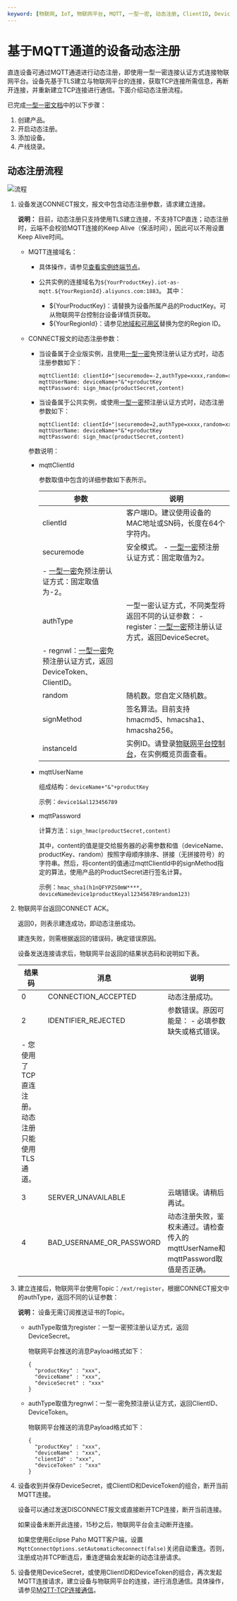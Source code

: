 ```yaml
---
keyword: [物联网, IoT, 物联网平台, MQTT, 一型一密, 动态注册, ClientID, DeviceToken, DeviceSecret]
---
```


# 基于MQTT通道的设备动态注册

直连设备可通过MQTT通道进行动态注册，即使用一型一密连接认证方式连接物联网平台。设备先基于TLS建立与物联网平台的连接，获取TCP连接所需信息，再断开连接，并重新建立TCP连接进行通信。下面介绍动态注册流程。

已完成[一型一密文档](/intl.zh-CN/设备接入/设备安全认证/一型一密.md)中的以下步骤：

1.  创建产品。
2.  开启动态注册。
3.  添加设备。
4.  产线烧录。

## 动态注册流程

![流程](https://static-aliyun-doc.oss-accelerate.aliyuncs.com/assets/img/zh-CN/2645559951/p146802.png)

1.  设备发送CONNECT报文，报文中包含动态注册参数，请求建立连接。

    **说明：** 目前，动态注册只支持使用TLS建立连接，不支持TCP直连；动态注册时，云端不会校验MQTT连接的Keep Alive（保活时间），因此可以不用设置Keep Alive时间。

    -   MQTT连接域名：
        -   具体操作，请参见[查看实例终端节点](/intl.zh-CN/.md)。

        -   公共实例的连接域名为`${YourProductKey}.iot-as-mqtt.${YourRegionId}.aliyuncs.com:1883`。 其中：
            -   $\{YourProductKey\}：请替换为设备所属产品的ProductKey。可从物联网平台控制台设备详情页获取。
            -   $\{YourRegionId\}：请参见[地域和可用区]()替换为您的Region ID。
    -   CONNECT报文的动态注册参数：

        -   当设备属于企业版实例，且使用[一型一密](/intl.zh-CN/设备接入/设备安全认证/一型一密.md)免预注册认证方式时，动态注册参数如下：

            ```
            mqttClientId: clientId+"|securemode=-2,authType=xxxx,random=xxxx,signmethod=xxxx,instanceId=xxxx|"
            mqttUserName: deviceName+"&"+productKey
            mqttPassword: sign_hmac(productSecret,content) 
            ```

        -   当设备属于公共实例，或使用[一型一密](/intl.zh-CN/设备接入/设备安全认证/一型一密.md)预注册认证方式时，动态注册参数如下：

            ```
            mqttClientId: clientId+"|securemode=2,authType=xxxx,random=xxxx,signmethod=xxxx|"
            mqttUserName: deviceName+"&"+productKey
            mqttPassword: sign_hmac(productSecret,content) 
            ```

        参数说明：

        -   mqttClientId

            参数取值中包含的详细参数如下表所示。

            |参数|说明|
            |--|--|
            |clientId|客户端ID。建议使用设备的MAC地址或SN码，长度在64个字符内。|
            |securemode|安全模式。            -   [一型一密](/intl.zh-CN/设备接入/设备安全认证/一型一密.md)预注册认证方式：固定取值为2。
            -   [一型一密](/intl.zh-CN/设备接入/设备安全认证/一型一密.md)免预注册认证方式：固定取值为-2。 |
            |authType|一型一密认证方式，不同类型将返回不同的认证参数：            -   register：[一型一密](/intl.zh-CN/设备接入/设备安全认证/一型一密.md)预注册认证方式，返回DeviceSecret。
            -   regnwl：[一型一密](/intl.zh-CN/设备接入/设备安全认证/一型一密.md)免预注册认证方式，返回DeviceToken、ClientID。 |
            |random|随机数。您自定义随机数。|
            |signMethod|签名算法。目前支持hmacmd5、hmacsha1、hmacsha256。|
            |instanceId|实例ID。请登录[物联网平台控制台](http://iot.console.aliyun.com/)，在实例概览页面查看。|

        -   mqttUserName

            组成结构：`deviceName+"&"+productKey`

            示例：`device1&al123456789`

        -   mqttPassword

            计算方法：`sign_hmac(productSecret,content)`

            其中，content的值是提交给服务器的必需参数和值（deviceName、productKey、random）按照字母顺序排序、拼接（无拼接符号）的字符串。然后，将content的值通过mqttClientId中的signMethod指定的算法，使用产品的ProductSecret进行签名计算。

            示例：`hmac_sha1(h1nQFYPZS0mW****, deviceNamedevice1productKeyal123456789random123)`

2.  物联网平台返回CONNECT ACK。

    返回0，则表示建连成功，即动态注册成功。

    建连失败，则需根据返回的错误码，确定错误原因。

    设备发送连接请求后，物联网平台返回的结果状态码和说明如下表。

    |结果码|消息|说明|
    |---|--|--|
    |0|CONNECTION\_ACCEPTED|动态注册成功。|
    |2|IDENTIFIER\_REJECTED|参数错误。原因可能是：    -   必填参数缺失或格式错误。
    -   您使用了TCP直连注册。动态注册只能使用TLS通道。 |
    |3|SERVER\_UNAVAILABLE|云端错误。请稍后再试。|
    |4|BAD\_USERNAME\_OR\_PASSWORD|动态注册失败，鉴权未通过。请检查传入的mqttUserName和mqttPassword取值是否正确。 |

3.  建立连接后，物联网平台使用Topic：`/ext/register`，根据CONNECT报文中的authType，返回不同的认证参数：

    **说明：** 设备无需订阅推送证书的Topic。

    -   authType取值为register：一型一密预注册认证方式，返回DeviceSecret。

        物联网平台推送的消息Payload格式如下：

        ```
        {
          "productKey" : "xxx",
          "deviceName" : "xxx",
          "deviceSecret" : "xxx"
        }
        ```

    -   authType取值为regnwl：一型一密免预注册认证方式，返回ClientID、DeviceToken。

        物联网平台推送的消息Payload格式如下：

        ```
        {
          "productKey" : "xxx",
          "deviceName" : "xxx",
          "clientId" : "xxx",
          "deviceToken" : "xxx"
        }
        ```

4.  设备收到并保存DeviceSecret，或ClientID和DeviceToken的组合，断开当前MQTT连接。

    设备可以通过发送DISCONNECT报文或直接断开TCP连接，断开当前连接。

    如果设备未断开此连接，15秒之后，物联网平台会主动断开连接。

    如果您使用Eclipse Paho MQTT客户端，设置`MqttConnectOptions.setAutomaticReconnect(false)`关闭自动重连。否则，注册成功并TCP断连后，重连逻辑会发起新的动态注册请求。

5.  设备使用DeviceSecret，或使用ClientID和DeviceToken的组合，再次发起MQTT连接请求，建立设备与物联网平台的连接，进行消息通信。具体操作，请参见[MQTT-TCP连接通信](/intl.zh-CN/设备接入/使用开放协议自主接入/MQTT协议接入/MQTT-TCP连接通信.md)。


